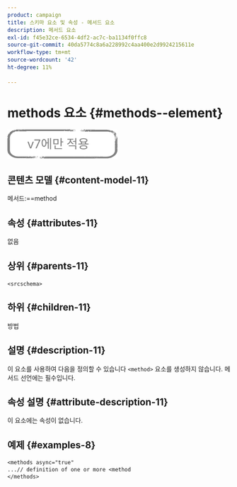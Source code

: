 ```yaml
---
product: campaign
title: 스키마 요소 및 속성 - 메서드 요소
description: 메서드 요소
exl-id: f45e32ce-6534-4df2-ac7c-ba1134f0ffc8
source-git-commit: 40da5774c8a6a228992c4aa400e2d9924215611e
workflow-type: tm+mt
source-wordcount: '42'
ht-degree: 11%

---
```


# methods 요소 {#methods--element}

![](../../../assets/v7-only.svg)

## 콘텐츠 모델 {#content-model-11}

메서드:==method

## 속성 {#attributes-11}

없음

## 상위 {#parents-11}

`<srcschema>`

## 하위 {#children-11}

방법

## 설명 {#description-11}

이 요소를 사용하여 다음을 정의할 수 있습니다 `<method>`  요소를 생성하지 않습니다. 메서드 선언에는 필수입니다.

## 속성 설명 {#attribute-description-11}

이 요소에는 속성이 없습니다.

## 예제 {#examples-8}

```
<methods async="true"
...// definition of one or more <method
</methods>
```

